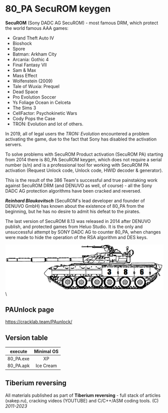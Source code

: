 # 80_PA SecuROM keygen
**SecuROM** (Sony DADC AG SecuROM) - most famous DRM, which protect the world famous AAA games:
* Grand Theft Auto IV  
* Bioshock  
* Spore  
* Batman: Arkham City
* Arcania: Gothic 4
* Final Fantasy VII
* Sam & Max
* Mass Effect
* Wolfenstein (2009)
* Tale of Wuxia: Prequel
* Dead Space
* Pro Evolution Soccer
* Ys Foliage Ocean in Celceta
* The Sims 3
* CellFactor: Psychokinetic Wars
* Cody Pops the Case
* TRON: Evolution
and lot of others.

In 2019, all of legal users the *TRON: Evolution* encountered a problem activating the game, due to the fact that Sony has disabled the activation servers. 

To solve problems with SecuROM Product activation (SecuROM PA) starting from 2014 there is 80_PA SecuROM keygen, which does not require a serial number (s/n) and is a professional tool for working with SecuROM PA activation (Request Unlock code, Unlock code, HWID decoder & generator).

This is the result of the 386 Team's successful and true painstaking work against SecuROM DRM (and DENUVO as well, of course) - all the Sony DADC AG protection algorithms have been cracked and reversed. 

***Reinhard Blaukovitsch*** (SecuROM's lead developer and founder of DENUVO GmbH) has known about the existence of 80_PA from the beginning, but he has no desire to admit his defeat to the pirates.

The last version of SecuROM 8.13 was released in 2014 after DENUVO publish, and protected games from Heluo Studio. It is the only and unsuccessful attempt by SONY DADC AG to counter 80_PA, when changes were made to hide the operation of the RSA algorithm and DES keys.


![80pa](t80.PNG)\
## PAUnlock page
https://cracklab.team/PAunlock/


## Version table
| execute       | Minimal OS   |
| ------------- |:-------------:
| 80_PA.exe     | XP           |
| 80_PA.apk     | Ice Cream    |

## Tiberium reversing
All materials published as part of **Tiberium reversing** - full stack of articles (xakep.ru), cracking videos (YOUTUBE) and C/C++/ASM coding tools. 
(C) *2011-2023*
